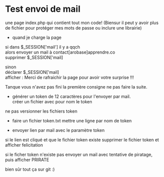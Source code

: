 # Test envoi de mail

une page index.php qui contient tout mon code!
    (Biensur il peut y avoir plus de fichier pour protéger mes mots de passe ou inclure une librairie)

-   quand je charge la page 

si dans  $_SESSION['mail'] il y a qqch  
alors envoyer un mail à contact[arobase]apprendre.co  
supprimer $_SESSION['mail]  

sinon  
déclarer $_SESSION['mail]  
afficher : Merci de rafraichir la page pour avoir votre surprise !!!


Tanque vous n'avez pas fini la première consigne ne pas faire la suite.  

- générer un token de 12 caractères pour l'envoyer par mail.  
créer un fichier avec pour nom le token  


ne pas versionner les fichiers token

-   faire un fichier token.txt mettre une ligne par nom de token

-   envoyer lien par mail avec le paramètre token  


si le lien est cliqué et que le fichier token existe supprimer le fichier token et afficher felicitation

si le ficher token n'existe pas envoyer un mail avec tentative de piratage, puis afficher PRIRATE

bien sûr tout ça sur git :)